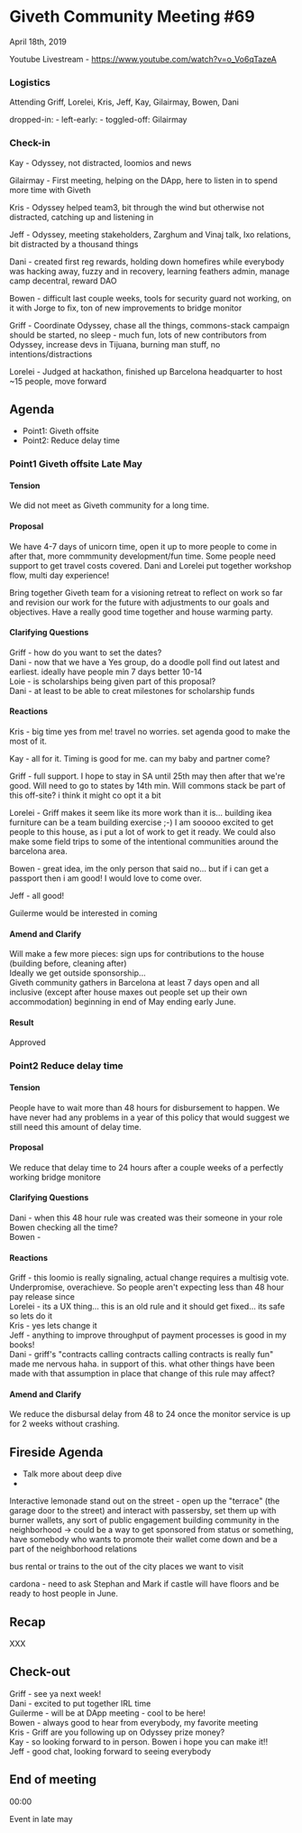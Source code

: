 # Giveth Community Meeting #69


April 18th, 2019


Youtube Livestream - https://www.youtube.com/watch?v=o_Vo6qTazeA


### Logistics

Attending
Griff, Lorelei, Kris, Jeff, Kay, Gilairmay, Bowen, Dani

dropped-in: -
left-early: -
toggled-off: Gilairmay


###  Check-in

Kay - Odyssey, not distracted, loomios and news

Gilairmay - First meeting, helping on the DApp, here to listen in to spend more time with Giveth

Kris - Odyssey helped team3, bit through the wind but otherwise not distracted, catching up and listening in

Jeff - Odyssey, meeting stakeholders, Zarghum and Vinaj talk, Ixo relations, bit distracted by a thousand things

Dani - created first reg rewards, holding down homefires while everybody was hacking away, fuzzy and in recovery, learning feathers admin, manage camp decentral, reward DAO

Bowen - difficult last couple weeks, tools for security guard not working, on it with Jorge to fix, ton of new improvements to bridge monitor

Griff - Coordinate Odyssey, chase all the things, commons-stack campaign should be started, no sleep - much fun, lots of new contributors from Odyssey, increase devs in Tijuana, burning man stuff, no intentions/distractions

Lorelei - Judged at hackathon, finished up Barcelona headquarter to host ~15 people, move forward

## Agenda

*   Point1: Giveth offsite
*   Point2: Reduce delay time


### Point1 Giveth offsite Late May


#### Tension

We did not meet as Giveth community for a long time.


#### Proposal

We have 4-7 days of unicorn time, open it up to more people to come in after that, more commmunity development/fun time. Some people need support to get travel costs covered. Dani and Lorelei put together workshop flow, multi day experience! 

Bring together Giveth team for a visioning retreat to reflect on work so far and revision our work for the future with adjustments to our goals and objectives. Have a really good time together and house warming party. 

#### Clarifying Questions

Griff - how do you want to set the dates?
<br>Dani - now that we have a Yes group, do a doodle poll find out latest and earliest. ideally have people min 7 days better 10-14 
<br>Loie - is scholarships being given part of this proposal? 
<br>Dani - at least to be able to creat milestones for scholarship funds


#### Reactions

Kris - big time yes from me! travel no worries. set agenda good to make the most of it.

Kay - all for it. Timing is good for me. can my baby and partner come?

Griff - full support. I hope to stay in SA until 25th may then after that we're good. Will need to go to states by 14th min. Will commons stack be part of this off-site? i think it might co opt it a bit

Lorelei - Griff makes it seem like its more work than it is... building ikea furniture can be a team building exercise ;-) I am sooooo excited to get people to this house, as i put a lot of work to get it ready. We could also make some field trips to some of the intentional communities around the barcelona area. 

Bowen - great idea, im the only person that said no... but if i can get a passport then i am good! I would love to come over. 

Jeff - all good! 

Guilerme would be interested in coming



#### Amend and Clarify

Will make a few more pieces: sign ups for contributions to the house (building before, cleaning after) <br>
Ideally we get outside sponsorship...<br>
Giveth community gathers in Barcelona at least 7 days open and all inclusive (except after house maxes out people set up their own accommodation) beginning in end of May ending early June. 

#### Result

Approved

### Point2 Reduce delay time


#### Tension

People have to wait more than 48 hours for disbursement to happen. We have never had any problems in a year of this policy that would suggest we still need this amount of delay time. 


#### Proposal


We reduce that delay time to 24 hours after a couple weeks of a perfectly working bridge monitore

#### Clarifying Questions
Dani - when this 48 hour rule was created was their someone in your role Bowen checking all the time?<br>
Bowen - 


#### Reactions
Griff - this loomio is really signaling, actual change requires a multisig vote. Underpromise, overachieve. So people aren't expecting less than 48 hour pay release since 
<br>Lorelei - its a UX thing... this is an old rule and it should get fixed... its safe so lets do it
<br>Kris - yes lets change it
<br>Jeff - anything to improve throughput of payment processes is good in my books!
<br>Dani - griff's "contracts calling contracts calling contracts is really fun" made me nervous haha. in support of this. what other things have been made with that assumption in place that change of this rule may affect?


#### Amend and Clarify
We reduce the disbursal delay from 48 to 24 once the monitor service is up for 2 weeks without crashing. 



## Fireside Agenda
* Talk more about deep dive
* 

Interactive lemonade stand out on the street - open up the "terrace" (the garage door to the street) and interact with passersby, set them up with burner wallets, any sort of public engagement building community in the neighborhood -> could be a way to get sponsored from status or something, have somebody who wants to promote their wallet come down and be a part of the neighborhood relations

bus rental or trains to the out of the city places we want to visit

cardona - need to ask Stephan and Mark if castle will have floors and be ready to host people in June. 



## Recap

XXX

## Check-out

Griff - see ya next week!<br>
Dani - excited to put together IRL time<br>
Guilerme - will be at DApp meeting - cool to be here!<br>
Bowen - always good to hear from everybody, my favorite meeting<br>
Kris - Griff are you following up on Odyssey prize money?<br>
Kay - so looking forward to in person. Bowen i hope you can make it!!<br>
Jeff - good chat, looking forward to seeing everybody


## End of meeting

00:00


Event in late may
